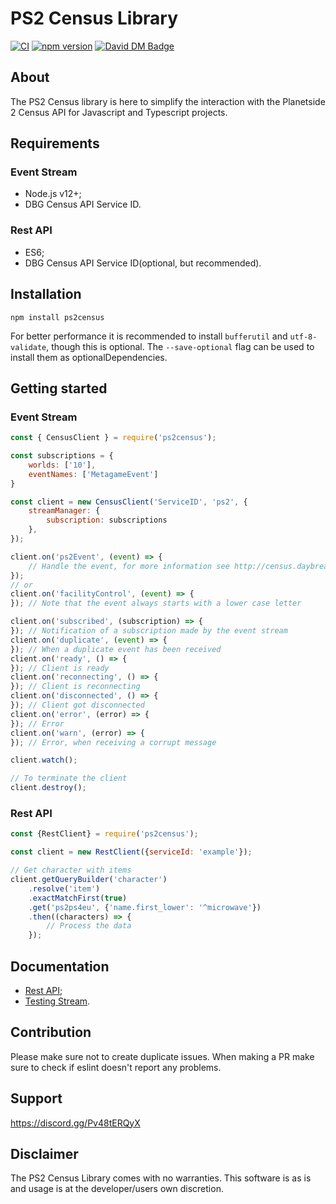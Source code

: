# PS2 Census Library

[![CI](https://github.com/microwavekonijn/ps2census/workflows/CI/badge.svg)](https://github.com/microwavekonijn/ps2census/actions)
[![npm version](https://badge.fury.io/js/ps2census.svg)](https://www.npmjs.com/package/ps2census)
[![David DM Badge](https://david-dm.org/microwavekonijn/ps2census.svg)](https://david-dm.org/microwavekonijn/ps2census)

## About

The PS2 Census library is here to simplify the interaction with the Planetside 2 Census API for Javascript and
Typescript projects.

## Requirements

### Event Stream

- Node.js v12+;
- DBG Census API Service ID.

### Rest API

- ES6;
- DBG Census API Service ID(optional, but recommended).

## Installation

```
npm install ps2census
```

For better performance it is recommended to install `bufferutil` and `utf-8-validate`, though this is optional. The
`--save-optional` flag can be used to install them as optionalDependencies.

## Getting started

### Event Stream

```js
const { CensusClient } = require('ps2census');

const subscriptions = {
    worlds: ['10'],
    eventNames: ['MetagameEvent']
}

const client = new CensusClient('ServiceID', 'ps2', {
    streamManager: {
        subscription: subscriptions
    },
});

client.on('ps2Event', (event) => {
    // Handle the event, for more information see http://census.daybreakgames.com/#websocket-details
});
// or
client.on('facilityControl', (event) => {
}); // Note that the event always starts with a lower case letter

client.on('subscribed', (subscription) => {
}); // Notification of a subscription made by the event stream
client.on('duplicate', (event) => {
}); // When a duplicate event has been received
client.on('ready', () => {
}); // Client is ready
client.on('reconnecting', () => {
}); // Client is reconnecting
client.on('disconnected', () => {
}); // Client got disconnected
client.on('error', (error) => {
}); // Error
client.on('warn', (error) => {
}); // Error, when receiving a corrupt message

client.watch();

// To terminate the client
client.destroy();
```

### Rest API

```js
const {RestClient} = require('ps2census');

const client = new RestClient({serviceId: 'example'});

// Get character with items
client.getQueryBuilder('character')
    .resolve('item')
    .exactMatchFirst(true)
    .get('ps2ps4eu', {'name.first_lower': '^microwave'})
    .then((characters) => {
        // Process the data
    });
```

## Documentation

- [Rest API](https://github.com/microwavekonijn/ps2census/tree/master/docs/Rest.md);
- [Testing Stream](https://github.com/microwavekonijn/ps2census/tree/master/docs/Testing.md).

## Contribution

Please make sure not to create duplicate issues. When making a PR make sure to check if eslint doesn't report any
problems.

## Support

https://discord.gg/Pv48tERQyX

## Disclaimer

The PS2 Census Library comes with no warranties. This software is as is and usage is at the developer/users own
discretion.
